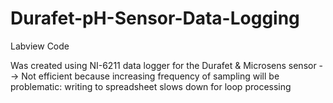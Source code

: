 # Durafet-pH-Sensor-Data-Logging

Labview Code

Was created using NI-6211 data logger for the Durafet & Microsens sensor
	--> Not efficient because increasing frequency of sampling will be problematic: writing to spreadsheet slows down for loop processing
